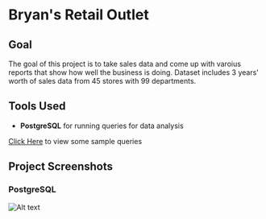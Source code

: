 # Bryan's Retail Outlet

## Goal
The goal of this project is to take sales data and come up with varoius reports that show how well the business is doing. Dataset includes 3 years' worth of sales data from 45 stores
with 99 departments.

## Tools Used

* **PostgreSQL** for running queries for data analysis

[Click Here](https://public.tableau.com/profile/clanton#!/vizhome/OmegaOpticalQualityDashboard/Dashboard1) to view some sample queries

## Project Screenshots

### PostgreSQL
![Alt text](readmeimg/tableau.PNG "Sales By SQFT Query")

